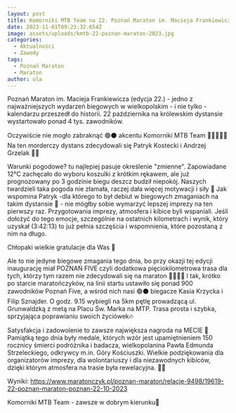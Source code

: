 ```yaml
---
layout: post
title: Komorniki MTB Team na 22. Poznań Maraton im. Macieja Frankiewicza
date: 2023-11-01T09:23:32.654Z
image: assets/uploads/kmtb-22-poznan-maraton-2023.jpg
categories:
  - Aktualności
  - Zawody
tags:
  - Poznań Maraton
  - Maraton
author: ola
---
```

Poznań Maraton im. Macieja Frankiewicza (edycja 22.) - jedno z najważniejszych wydarzeń biegowych w wielkopolskim - i nie tylko - kalendarzu przeszedł do historii. 22 października na królewskim dystansie wystartowało ponad 4 tys. zawodników.
<!--more-->

Oczywiście nie mogło zabraknąć 🟢⚫ akcentu Komorniki MTB Team 🏃🏃‍♀️🏃‍♂️ Na ten morderczy dystans zdecydowali się Patryk Kostecki i Andrzej Grzelak 💪🔥

Warunki pogodowe? tu najlepiej pasuje określenie "zmienne". Zapowiadane 12°C zachęcało do wyboru koszulki z krótkim rękawem, ale już prognozowany po 3 godzinie biegu deszcz budził niepokój. Naszych twardzieli taka pogoda nie złamała, raczej dała więcej motywacji i siły 💪 Jak wspomina Patryk -dla którego to był debiut w biegowych zmaganiach na takim dystansie 🤝 - nie mógłby sobie wymarzyć lepszej imprezy na ten pierwszy raz. Przygotowania imprezy, atmosfera i kibice byli wspaniali. Jeśli dołożyć do tego emocje, szczególnie na ostatnich kilometrach i wynik, który uzyskał (3:42:13) to już pełnia szczęścia i wspomnienia, które pozostaną z nim na długo.

Chłopaki wielkie gratulacje dla Was 👋

Ale to nie jedyne biegowe zmagania tego dnia, bo przy okazji tej edycji inaugurację miał POZNAŃ FIVE czyli dodatkowa pięciokilometrowa trasa dla tych, którzy tym razem nie zdecydowali się na maraton 🏃‍♀️🏃‍♂️ I tak, krótko po starcie maratończyków, na linii startu ustawiło się ponad 900 zawodników Poznań Five, a wśród nich nasi 🟢⚫ biegacze Kasia Krzycka i Filip Sznajder. O godz. 9.15 wybiegli na 5km pętlę prowadzącą ul. Grunwaldzką z metą na Placu Św. Marka na MTP. Trasa prosta i szybka, sprzyjająca poprawianiu swoich życiówek🔥

Satysfakcja i zadowolenie to zawsze największa nagroda na MECIE 👋 Pamiątką tego dnia były medale, których wzór jest upamiętnieniem 150 rocznicy śmierci podróżnika i badacza, wielkopolanina Pawła Edmunda Strzeleckiego, odkrywcy m.in. Góry Kościuszki. Wielkie podziękowania dla organizatorów imprezy, dla wolontariuszy i dla niezawodnych kibiców, dzięki którym atmosfera na trasie była rewelacyjna. 👋😀

Wyniki: <https://www.maratonczyk.pl/poznan-maraton/relacje-9498/19619-22-poznan-maraton-poznan-22-10-2023>

Komorniki MTB Team - zawsze w dobrym kierunku🙂 